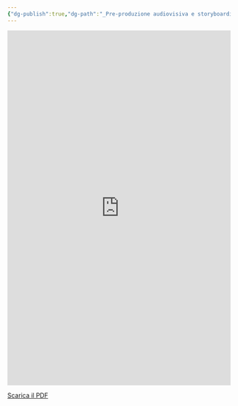 ```yaml
---
{"dg-publish":true,"dg-path":"_Pre-produzione audiovisiva e storyboarding con l’IA/02_Accendere la scintilla con l'IA.md","permalink":"/pre-produzione-audiovisiva-e-storyboarding-con-l-ia/02-accendere-la-scintilla-con-l-ia/"}
---
```


<iframe
  src="https://drive.google.com/file/d/1az5w001IeF3d6ijrKvszn0UQBIoxYv6p/preview"
  width="100%"
  height="800"
  style="border:none"
  allow="autoplay">
</iframe>

[Scarica il PDF](https://drive.google.com/uc?export=download&id=1az5w001IeF3d6ijrKvszn0UQBIoxYv6p)
